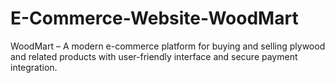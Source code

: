 # E-Commerce-Website-WoodMart
WoodMart – A modern e-commerce platform for buying and selling plywood and related products with user-friendly interface and secure payment integration.
